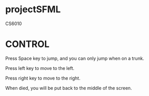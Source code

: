 # projectSFML
CS6010

# CONTROL

Press Space key to jump, and you can only jump when on a trunk.

Press left key to move to the left.

Press right key to move to the right.

When died, you will be put back to the middle of the screen.
